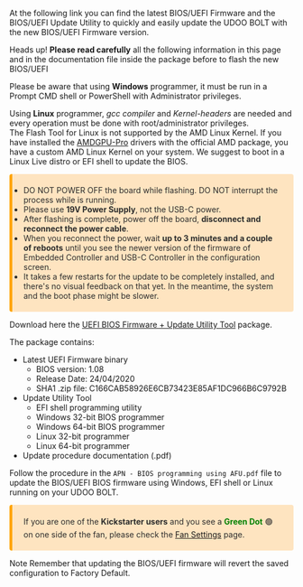 At the following link you can find the latest BIOS/UEFI Firmware and the BIOS/UEFI Update Utility to quickly and easily update the UDOO BOLT with the new BIOS/UEFI Firmware version.

<span class="label label-warning">Heads up!</span> **Please read carefully** all the following information in this page and in the documentation file inside the package before to flash the new BIOS/UEFI

Please be aware that using **Windows** programmer, it must be run in a Prompt CMD shell or PowerShell with Administrator privileges.

Using **Linux** programmer, *gcc compiler* and *Kernel-headers* are needed and every operation must be done with root/administrator privileges.  
The Flash Tool for Linux is not supported by the AMD Linux Kernel. If you have installed the [AMDGPU-Pro](!Operating_Systems/Linux/Drivers) drivers with the official AMD package, you have a custom AMD Linux Kernel on your system. We suggest to boot in a Linux Live distro or EFI shell to update the BIOS.

<ul style="background-color: rgba(255, 170, 50, 0.3);padding: 20px;border-left: 5px solid orange; border-radius: 4px; color:rgb(45, 45, 45);">
  <li>DO NOT POWER OFF the board while flashing. DO NOT interrupt the process while is running.</li>
  <li>Please use <strong>19V Power Supply</strong>, not the USB-C power.</li>
  <li>After flashing is complete, power off the board, <strong>disconnect and reconnect the power cable</strong>.</li>
  <li>When you reconnect the power, wait <strong>up to 3 minutes and a couple of reboots</strong> until you see the newer version of the firmware of Embedded Controller and USB-C Controller in the configuration screen.</li>
  <li>It takes a few restarts for the update to be completely installed, and there's no visual feedback on that yet. In the meantime, the system and the boot phase might be slower.</li>
</ul>

Download here the [UEFI BIOS Firmware + Update Utility Tool](https://www.udoo.org/download/files/UDOO_BOLT/UEFI_update/UDOOBOLT_C40_UEFI_Update_rel108.zip) package.

The package contains:
* Latest UEFI Firmware binary
  * BIOS version:  1.08
  * Release Date:  24/04/2020
  * SHA1 .zip file:  C166CAB58926E6CB73423E85AF1DC966B6C9792B
* Update Utility Tool
  * EFI shell programming utility
  * Windows 32-bit BIOS programmer
  * Windows 64-bit BIOS programmer
  * Linux 32-bit programmer
  * Linux 64-bit programmer
* Update procedure documentation (.pdf)

Follow the procedure in the `APN - BIOS programming using AFU.pdf` file to update the BIOS/UEFI BIOS firmware using Windows, EFI shell or Linux running on your UDOO BOLT.

<p style="background-color: rgba(255, 170, 50, 0.3);padding: 20px;border-left: 5px solid orange; border-radius: 4px; color:rgb(45, 45, 45);">
If you are one of the <strong>Kickstarter users</strong> and you see a <span style="color:green"><strong>Green Dot</strong></span> 🟢 on one side of the fan, please check the <a href="../BIOS-UEFI_and_Tools/Fan_Settings.html">Fan Settings</a> page.
</p>

<span class="label label-info">Note</span> Remember that updating the BIOS/UEFI firmware will revert the saved configuration to Factory Default.

